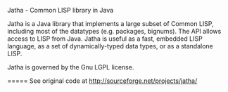 Jatha - Common LISP library in Java

Jatha is a Java library that implements a large subset 
of Common LISP, including most of the datatypes 
(e.g. packages, bignums).  The API allows access to 
LISP from Java.  Jatha is useful as a fast, embedded 
LISP language, as a set of dynamically-typed data types,
or as a standalone LISP.

Jatha is governed by the Gnu LGPL license.

=====
See original code at  http://sourceforge.net/projects/jatha/
